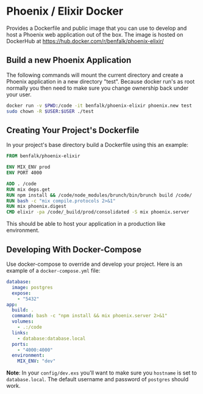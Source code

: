 # Phoenix / Elixir Docker

Provides a Dockerfile and public image that you can use to develop and host a
Phoenix web application out of the box. The image is hosted on DockerHub at
https://hub.docker.com/r/benfalk/phoenix-elixir/

## Build a new Phoenix Application

The following commands will mount the current directory and create a Phoenix
application in a new directory "test".  Because docker run's as root normally
you then need to make sure you change ownership back under your user.

``` bash
docker run -v $PWD:/code -it benfalk/phoenix-elixir phoenix.new test
sudo chown -R $USER:$USER ./test
```

## Creating Your Project's Dockerfile

In your project's base directory build a Dockerfile using this an example:

``` Dockerfile
FROM benfalk/phoenix-elixir

ENV MIX_ENV prod
ENV PORT 4000

ADD . /code
RUN mix deps.get
RUN npm install && /code/node_modules/brunch/bin/brunch build /code/
RUN bash -c "mix compile.protocols 2>&1"
RUN mix phoenix.digest
CMD elixir -pa /code/_build/prod/consolidated -S mix phoenix.server
```

This should be able to host your application in a production like environment.


## Developing With Docker-Compose

Use docker-compose to override and develop your project.  Here is an example of
a `docker-compose.yml` file:

``` yaml
database:
  image: postgres
  expose:
    - "5432"
app:
  build: .
  command: bash -c "npm install && mix phoenix.server 2>&1"
  volumes:
    - .:/code
  links:
    - database:database.local
  ports:
    - "4000:4000"
  environment:
    MIX_ENV: "dev"
```

**Note**: In your `config/dev.exs` you'll want to make sure you `hostname` is
set to `database.local`.  The default username and password of `postgres` should
work.
